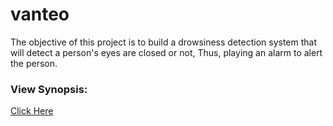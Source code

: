 # vanteo

The objective of this project is to build a drowsiness detection system that will detect a person's eyes are closed or not, Thus, playing an alarm to alert the person.

<h3>View Synopsis:</h3> <a href="https://drive.google.com/file/d/1xujw6XLHgubDsNK-7RmrD_gKzgkWQdm5/view?usp=sharing" target="_blank">Click Here</a>
